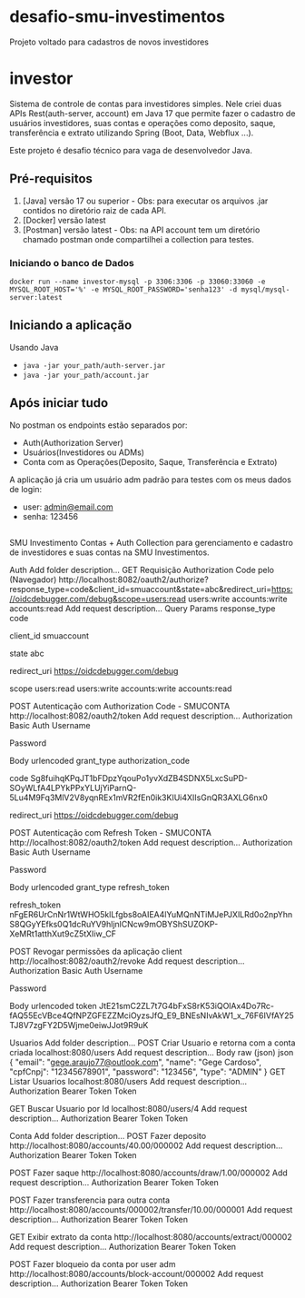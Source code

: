 # desafio-smu-investimentos
Projeto voltado para cadastros de novos investidores

# investor

  Sistema de controle de contas para investidores simples. Nele criei duas APIs Rest(auth-server, account) em Java 17 que 
  permite fazer o cadastro de usuários investidores, suas contas e operações como deposito, saque, transferência e extrato 
  utilizando Spring (Boot, Data, Webflux ...).

  Este projeto é desafio técnico para vaga de desenvolvedor Java.

## Pré-requisitos

1. [Java] versão 17 ou superior - Obs: para executar os arquivos .jar contidos no diretório raiz de cada API.
2. [Docker] versão latest
3. [Postman] versão latest - Obs: na API account tem um diretório chamado postman onde compartilhei a collection para testes.


### Iniciando o banco de Dados

```
docker run --name investor-mysql -p 3306:3306 -p 33060:33060 -e MYSQL_ROOT_HOST='%' -e MYSQL_ROOT_PASSWORD='senha123' -d mysql/mysql-server:latest
```

## Iniciando a aplicação

Usando Java

- `java -jar your_path/auth-server.jar`
- `java -jar your_path/account.jar`

## Após iniciar tudo

No postman os endpoints estão separados por:
  - Auth(Authorization Server)
  - Usuários(Investidores ou ADMs)
  - Conta com as Operações(Deposito, Saque, Transferência e Extrato)
  
A aplicação já cria um usuário adm padrão para testes com os meus dados de login:
- user: admin@email.com
- senha: 123456
  
###

##

SMU Investimento Contas + Auth
Collection para gerenciamento e cadastro de investidores e suas contas na SMU Investimentos.

Auth
Add folder description…
GET
Requisição Authorization Code pelo (Navegador)
http://localhost:8082/oauth2/authorize?response_type=code&client_id=smuaccount&state=abc&redirect_uri=https://oidcdebugger.com/debug&scope=users:read users:write accounts:write accounts:read
Add request description…
Query Params
response_type
code

client_id
smuaccount

state
abc

redirect_uri
https://oidcdebugger.com/debug

scope
users:read users:write accounts:write accounts:read

POST
Autenticação com Authorization Code - SMUCONTA
http://localhost:8082/oauth2/token
Add request description…
Authorization
Basic Auth
Username
<username>

Password
<password>

Body
urlencoded
grant_type
authorization_code

code
Sg8fuihqKPqJT1bFDpzYqouPo1yvXdZB4SDNX5LxcSuPD-SOyWLfA4LPYkPPxYLUjYiParnQ-5Lu4M9Fq3MlV2V8yqnREx1mVR2fEn0ik3KIUi4XIIsGnQR3AXLG6nx0

redirect_uri
https://oidcdebugger.com/debug

POST
Autenticação com Refresh Token - SMUCONTA
http://localhost:8082/oauth2/token
Add request description…
Authorization
Basic Auth
Username
<username>

Password
<password>

Body
urlencoded
grant_type
refresh_token

refresh_token
nFgER6UrCnNr1WtWHO5klLfgbs8oAIEA4lYuMQnNTiMJePJXlLRd0o2npYhnS8QGyYEfks0Q1dcRuYV9hljnlCNcw9mOBYShSUZOKP-XeMRt1atthXut9cZ5tXIiw_CF

POST
Revogar permissões da aplicação client
http://localhost:8082/oauth2/revoke
Add request description…
Authorization
Basic Auth
Username
<username>

Password
<password>

Body
urlencoded
token
JtE21smC2ZL7t7G4bFxS8rK53iQOlAx4Do7Rc-fAQ55EcVBce4QfNPZGFEZZMciOyzsJfQ_E9_BNEsNIvAkW1_x_76F6IVfAY25TJ8V7zgFY2D5Wjme0eiwJJot9R9uK

Usuarios
Add folder description…
POST
Criar Usuario e retorna com a conta criada
localhost:8080/users
Add request description…
Body
raw (json)
json
{
    "email": "gege.araujo77@outlook.com",
    "name": "Gege Cardoso",
    "cpfCnpj": "12345678901",
    "password": "123456",
    "type": "ADMIN"
}
GET
Listar Usuarios
localhost:8080/users
Add request description…
Authorization
Bearer Token
Token
<token>

GET
Buscar Usuario por Id
localhost:8080/users/4
Add request description…
Authorization
Bearer Token
Token
<token>

Conta
Add folder description…
POST
Fazer deposito
http://localhost:8080/accounts/40.00/000002
Add request description…
Authorization
Bearer Token
Token
<token>

POST
Fazer saque
http://localhost:8080/accounts/draw/1.00/000002
Add request description…
Authorization
Bearer Token
Token
<token>

POST
Fazer transferencia para outra conta
http://localhost:8080/accounts/000002/transfer/10.00/000001
Add request description…
Authorization
Bearer Token
Token
<token>

GET
Exibir extrato da conta
http://localhost:8080/accounts/extract/000002
Add request description…
Authorization
Bearer Token
Token
<token>

POST
Fazer bloqueio da conta por user adm
http://localhost:8080/accounts/block-account/000002
Add request description…
Authorization
Bearer Token
Token
<token>

